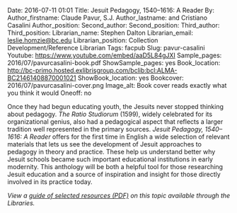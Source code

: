 Date: 2016-07-11 01:01
Title: Jesuit Pedagogy, 1540–1616: A Reader
By: 
Author_firstname: Claude Pavur, S.J. 
Author_lastname: and Cristiano Casalini
Author_position:
Second_author:
Second_position:
Third_author:
Third_position:
Librarian_name: Stephen Dalton
Librarian_email: leslie.homzie@bc.edu
Librarian_position: Collection Development/Reference Librarian
Tags: facpub
Slug: pavur-casalini
Youtube: https://www.youtube.com/embed/aaD5L84gJXI
Sample_pages: 2016/07/pavurcasalini-book.pdf
ShowSample_pages: yes
Book_location: http://bc-primo.hosted.exlibrisgroup.com/bclib:bcl:ALMA-BC21461408870001021
ShowBook_location: yes
Bookcover: 2016/07/pavurcasalini-cover.png
Image_alt: Book cover reads exactly what you think it would
Oneoff: no

Once they had begun educating youth, the Jesuits never stopped thinking about pedagogy. <em>The Ratio Studiorum</em> (1599), widely celebrated for its organizational genius, also had a pedagogical aspect that reflects a larger tradition well represented in the primary sources. <em>Jesuit Pedagogy, 1540–1616: A Reader</em> offers for the first time in English a wide selection of relevant materials that lets us see the development of Jesuit approaches to pedagogy in theory and practice. These help us understand better why Jesuit schools became such important educational institutions in early modernity. This anthology will be both a helpful tool for those researching Jesuit education and a source of inspiration and insight for those directly involved in its practice today.

<em>View a <a href="http://library.bc.edu/theme/img/facpub/2016/07/pavurcasalini-guide.pdf">guide of selected resources (PDF)</a> on this topic available through the Libraries. </em>
